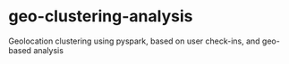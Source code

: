 # geo-clustering-analysis
Geolocation clustering using pyspark, based on user check-ins, and geo-based analysis
